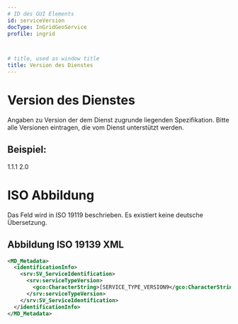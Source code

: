 ```yaml
---
# ID des GUI Elements
id: serviceVersion
docType: InGridGeoService
profile: ingrid



# title, used as window title
title: Version des Dienstes
---
```


# Version des Dienstes

Angaben zu Version der dem Dienst zugrunde liegenden Spezifikation. Bitte alle Versionen eintragen, die vom Dienst unterstützt werden.

## Beispiel:

1.1.1 2.0

# ISO Abbildung

Das Feld wird in ISO 19119 beschrieben. Es existiert keine deutsche Übersetzung. 

## Abbildung ISO 19139 XML

```XML
<MD_Metadata>
  <identificationInfo>
    <srv:SV_ServiceIdentification>
      <srv:serviceTypeVersion>
        <gco:CharacterString>[SERVICE_TYPE_VERSION9</gco:CharacterString>
      </srv:serviceTypeVersion>
    </srv:SV_ServiceIdentification>
  </identificationInfo>
</MD_Metadata>  
```
